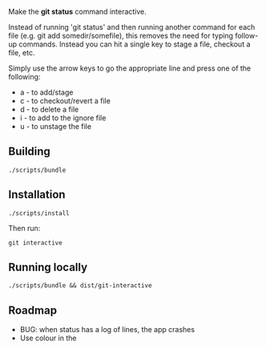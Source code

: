 
Make the __git status__ command interactive.

Instead of running 'git status' and then running another command for each file (e.g. git add somedir/somefile), this removes the need for typing follow-up commands. Instead you can hit a single key to stage a file, checkout a file, etc.

Simply use the arrow keys to go the appropriate line and press one of the following:

* a - to add/stage
* c - to checkout/revert a file
* d - to delete a file
* i - to add to the ignore file
* u - to unstage the file

## Building

    ./scripts/bundle

## Installation

    ./scripts/install

Then run:

    git interactive

## Running locally

    ./scripts/bundle && dist/git-interactive

## Roadmap

* BUG: when status has a log of lines, the app crashes
* Use colour in the

